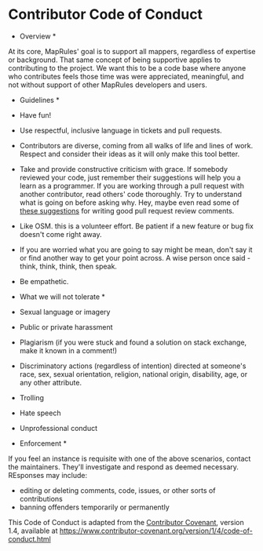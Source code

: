 # Contributor Code of Conduct

* Overview *

At its core, MapRules' goal is to support all mappers, regardless of expertise or background. 
That same concept of being supportive applies to contributing to the project.
We want this to be a code base where anyone who contributes feels those time was were appreciated, meaningful, and not without support of other MapRules developers and users.

* Guidelines *

* Have fun!
* Use respectful, inclusive language in tickets and pull requests.
* Contributors are diverse, coming from all walks of life and lines of work. Respect and consider their ideas as it will only make this tool better.
* Take and provide constructive criticism with grace. If somebody reviewed your code, just remember their suggestions will help you a learn as a programmer. If you are working through a pull request with another contributor, read others' code thoroughly. Try to understand what is going on before asking why. Hey, maybe even read some of [these suggestions](https://gooroo.io/GoorooTHINK/Article/16363/Developer-Etiquette--Code-Review-and-Pull-Request-Comments/19614#.W6bG99-YUsE) for writing good pull request review comments.
* Like OSM. this is a volunteer effort. Be patient if a new feature or bug fix doesn't come right away.
* If you are worried what you are going to say might be mean, don't say it or find another way to get your point across. A wise person once said - think, think, think, then speak.
* Be empathetic.

* What we will not tolerate *

* Sexual language or imagery
* Public or private harassment
* Plagiarism (if you were stuck and found a solution on stack exchange, make it known in a comment!)
* Discriminatory actions (regardless of intention) directed at someone's race, sex, sexual orientation, religion, national origin, disability, age, or any other attribute.
* Trolling
* Hate speech
* Unprofessional conduct

* Enforcement *

If you feel an instance is requisite with one of the above scenarios, contact the maintainers. They'll investigate and respond as deemed necessary. REsponses may include:
 - editing or deleting comments, code, issues, or other sorts of contributions
 - banning offenders temporarily or permanently

This Code of Conduct is adapted from the [Contributor Covenant](https://www.contributor-covenant.org/), version 1.4, available at https://www.contributor-covenant.org/version/1/4/code-of-conduct.html
